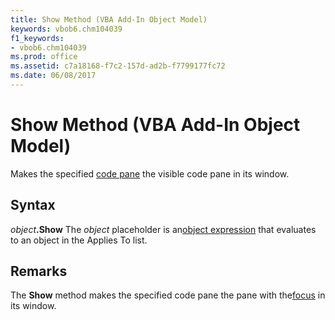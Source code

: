 ```yaml
---
title: Show Method (VBA Add-In Object Model)
keywords: vbob6.chm104039
f1_keywords:
- vbob6.chm104039
ms.prod: office
ms.assetid: c7a18168-f7c2-157d-ad2b-f7799177fc72
ms.date: 06/08/2017
---
```



# Show Method (VBA Add-In Object Model)



Makes the specified [code pane](../../Glossary/vbe-glossary.md#code-pane) the visible code pane in its window.

## Syntax

_object_**.Show**
The  _object_ placeholder is an[object expression](../../Glossary/vbe-glossary.md#object-expression) that evaluates to an object in the Applies To list.

## Remarks

The  **Show** method makes the specified code pane the pane with the[focus](../../Glossary/vbe-glossary.md#focu) in its window.

